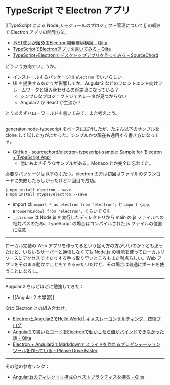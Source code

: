 # TypeScript で Electron アプリ
[[TypeScript による Node.js モジュールのプロジェクト管理について]] の続きで Electron アプリの開発方法。
* [.NET使いが始めるElectron開発環境構築 - Qiita](http://qiita.com/misumame/items/9196eb8ad9473c79d22b)
* [TypeScriptでElectronアプリを書いてみる - Qiita](http://qiita.com/JunSuzukiJapan/items/4a1a0274a2771cdc0ae2)
* [TypeScript+Electronでデスクトップアプリを作ってみる - SourceChord](http://sourcechord.hatenablog.com/entry/2015/10/19/004044)

どういう方向でいこうか。
- インストールするパッケージは `electron` でいいらしい。
- UI を提供するあたりが影響してか、Augular2 などのフロントエンド向けフレームワークと組み合わせるのが主流になっている？
    - シンプルなプロジェクトジェネレータが見つからない
    - Angular2 か React が主流か？

とりあえずハローワールドを書いてみて、また考えよう。

---

generator-node-typescript をベースに試行したが、たぶん以下のサンプルを clone して試した方がよかった。シンプルかつ現在も通用する書き方になってる。
- [GitHub - sourcechord/electron-typescript-sample: Sample for 'Electron + TypeScript App'](https://github.com/sourcechord/electron-typescript-sample)
    - 他にもよさそうなサンプルがある。Monaco とか完全に忘れてた。

必要なパッケージは以下のふたつ。electron の方は初回はファイルのダウンロードに失敗したらしかったけど２回目で成功。
```
$ npm install electron --save
$ npm install @types/electron --save
```

- import は `import * as electron from "electron";` と `import {app, BrowserWindow} from "electron";` くらいで OK
- `__dirname` は Node.js を実行したディレクトリから main の js ファイルへの相対パスのため、TypeScript の場合はコンパイルされた js ファイルの位置に注意

---

ローカル完結の Web アプリを作ってるという捉え方の方がいいのか？とも思ったけど、いちいちサーバーと通信しなくても Node.js の機能を使ってローカルリソースにアクセスできたりする手っ取り早いところもまた利点らしい。Web アプリをそのまま動かすこともできるみたいだけど、その場合は普通にポートを使うことになるし。

---

Angular 2 をほどほどに勉強してきた：
- [[Angular 2 の学習]]

次は Electron との組み合わせ。
- [ElectronとAngular2でHello World | キャスレーコンサルティング　技術ブログ](http://www.casleyconsulting.co.jp/blog-engineer/linux/electron%E3%81%A8angular2%E3%81%A7hello-world/)
- [Angular2で書いたコードをElectronで動かしたら値がバインドできなかった話 - Qiita](http://qiita.com/amaya4869/items/38c846a470d0528e1aeb)
- [Electron + Angular2でMarkdownでスライドを作れるプレゼンテーションツールを作っている - Please Drive Faster](http://joe-re.hatenablog.com/entry/2016/04/12/095931)

---

その他の参考リンク：
- [Angular.jsのディレクトリ構成のベストプラクティスを探る - Qiita](http://qiita.com/n0bisuke/items/6a79d3ee63020f771260)